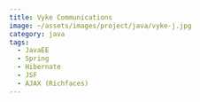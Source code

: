 ```yaml
---
title: Vyke Communications
image: ~/assets/images/project/java/vyke-j.jpg
category: java
tags:
  - JavaEE
  - Spring
  - Hibernate
  - JSF
  - AJAX (Richfaces)
---
```

